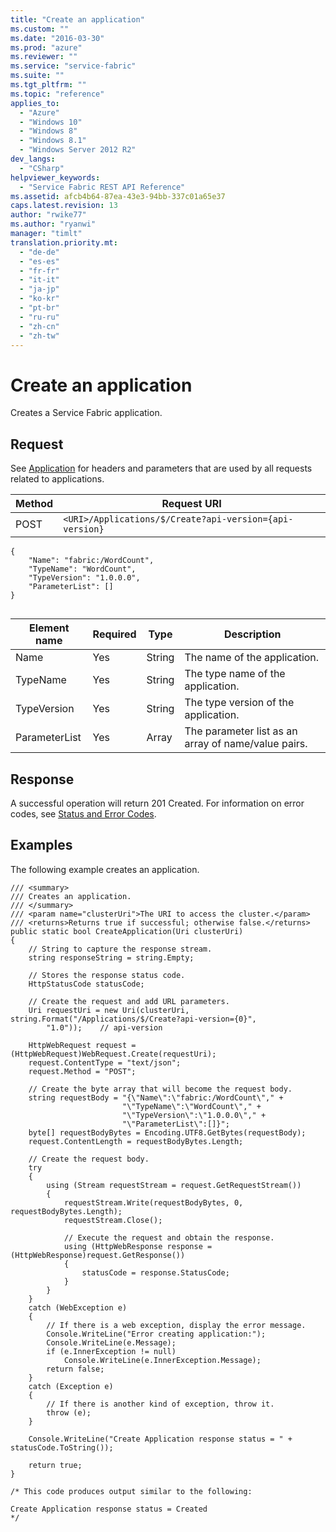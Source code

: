 ```yaml
---
title: "Create an application"
ms.custom: ""
ms.date: "2016-03-30"
ms.prod: "azure"
ms.reviewer: ""
ms.service: "service-fabric"
ms.suite: ""
ms.tgt_pltfrm: ""
ms.topic: "reference"
applies_to: 
  - "Azure"
  - "Windows 10"
  - "Windows 8"
  - "Windows 8.1"
  - "Windows Server 2012 R2"
dev_langs: 
  - "CSharp"
helpviewer_keywords: 
  - "Service Fabric REST API Reference"
ms.assetid: afcb4b64-87ea-43e3-94bb-337c01a65e37
caps.latest.revision: 13
author: "rwike77"
ms.author: "ryanwi"
manager: "timlt"
translation.priority.mt: 
  - "de-de"
  - "es-es"
  - "fr-fr"
  - "it-it"
  - "ja-jp"
  - "ko-kr"
  - "pt-br"
  - "ru-ru"
  - "zh-cn"
  - "zh-tw"
---
```

# Create an application
Creates a Service Fabric application.  
  
## Request  
 See [Application](../ServiceFabricREST/application2.md) for headers and parameters that are used by all requests related to applications.  
  
|Method|Request URI|  
|------------|-----------------|  
|POST|`<URI>/Applications/$/Create?api-version={api-version}`|  
  
```  
{  
    "Name": "fabric:/WordCount",  
    "TypeName": "WordCount",  
    "TypeVersion": "1.0.0.0",  
    "ParameterList": []  
}  
  
```  
  
|Element name|Required|Type|Description|  
|------------------|--------------|----------|-----------------|  
|Name|Yes|String|The name of the application.|  
|TypeName|Yes|String|The type name of the application.|  
|TypeVersion|Yes|String|The type version of the application.|  
|ParameterList|Yes|Array|The parameter list as an array of name/value pairs.|  
  
## Response  
 A successful operation will return 201 Created. For information on error codes, see [Status and Error Codes](../ServiceFabricREST/status-and-error-codes1.md).  
  
## Examples  
 The following example creates an application.  
  
```  
/// <summary>  
/// Creates an application.  
/// </summary>  
/// <param name="clusterUri">The URI to access the cluster.</param>  
/// <returns>Returns true if successful; otherwise false.</returns>  
public static bool CreateApplication(Uri clusterUri)  
{  
    // String to capture the response stream.  
    string responseString = string.Empty;  
  
    // Stores the response status code.  
    HttpStatusCode statusCode;  
  
    // Create the request and add URL parameters.  
    Uri requestUri = new Uri(clusterUri, string.Format("/Applications/$/Create?api-version={0}",  
        "1.0"));    // api-version  
  
    HttpWebRequest request = (HttpWebRequest)WebRequest.Create(requestUri);  
    request.ContentType = "text/json";  
    request.Method = "POST";  
  
    // Create the byte array that will become the request body.  
    string requestBody = "{\"Name\":\"fabric:/WordCount\"," +  
                         "\"TypeName\":\"WordCount\"," +  
                         "\"TypeVersion\":\"1.0.0.0\"," +  
                         "\"ParameterList\":[]}";  
    byte[] requestBodyBytes = Encoding.UTF8.GetBytes(requestBody);  
    request.ContentLength = requestBodyBytes.Length;  
  
    // Create the request body.  
    try  
    {  
        using (Stream requestStream = request.GetRequestStream())  
        {  
            requestStream.Write(requestBodyBytes, 0, requestBodyBytes.Length);  
            requestStream.Close();  
  
            // Execute the request and obtain the response.  
            using (HttpWebResponse response = (HttpWebResponse)request.GetResponse())  
            {  
                statusCode = response.StatusCode;  
            }  
        }  
    }  
    catch (WebException e)  
    {  
        // If there is a web exception, display the error message.  
        Console.WriteLine("Error creating application:");  
        Console.WriteLine(e.Message);  
        if (e.InnerException != null)  
            Console.WriteLine(e.InnerException.Message);  
        return false;  
    }  
    catch (Exception e)  
    {  
        // If there is another kind of exception, throw it.  
        throw (e);  
    }  
  
    Console.WriteLine("Create Application response status = " + statusCode.ToString());  
  
    return true;  
}  
  
/* This code produces output similar to the following:  
  
Create Application response status = Created  
*/  
  
```
